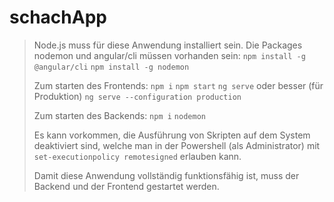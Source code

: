 # schachApp
>Node.js muss für diese Anwendung installiert sein.
>Die Packages nodemon und angular/cli müssen vorhanden sein:
>`npm install -g @angular/cli`
>`npm install -g nodemon`
>
>Zum starten des Frontends:
>`npm i`
>`npm start`
>`ng serve` oder besser (für Produktion)
>`ng serve --configuration production`
>
>Zum starten des Backends:
>`npm i`
>`nodemon `
>
>Es kann vorkommen, die Ausführung von Skripten auf dem System deaktiviert sind, welche man in der Powershell (als Administrator) mit `set-executionpolicy remotesigned` erlauben kann.
>
>Damit diese Anwendung vollständig funktionsfähig ist, muss der Backend und der Frontend gestartet werden. 
